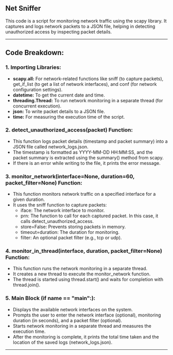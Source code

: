 ## Net Sniffer
This code is a script for monitoring network traffic using the scapy library. It captures and logs network packets to a JSON file, helping in detecting unauthorized access by inspecting packet details.
<hr>

## Code Breakdown:
### 1. Importing Libraries:
- <b>scapy.all:</b> For network-related functions like sniff (to capture packets), get_if_list (to get a list of network interfaces), and conf (for network configuration settings).
- <b>datetime:</b> To get the current date and time.
- <b>threading.Thread:</b> To run network monitoring in a separate thread (for concurrent execution).
- <b>json:</b> To write packet details to a JSON file.
- <b>time:</b> For measuring the execution time of the script.
### 2. detect_unauthorized_access(packet) Function:
- This function logs packet details (timestamp and packet summary) into a JSON file called network_logs.json.
- The timestamp is formatted as YYYY-MM-DD HH:MM:SS, and the packet summary is extracted using the summary() method from scapy.
- If there is an error while writing to the file, it prints the error message.
### 3. monitor_network(interface=None, duration=60, packet_filter=None) Function:
- This function monitors network traffic on a specified interface for a given duration.
- It uses the sniff function to capture packets:
     - iface: The network interface to monitor.
     - prn: The function to call for each captured packet. In this case, it calls detect_unauthorized_access.
     - store=False: Prevents storing packets in memory.
     - timeout=duration: The duration for monitoring.
     - filter: An optional packet filter (e.g., tcp or udp).
### 4. monitor_in_thread(interface, duration, packet_filter=None) Function:
- This function runs the network monitoring in a separate thread.
- It creates a new thread to execute the monitor_network function.
- The thread is started using thread.start() and waits for completion with thread.join().
### 5. Main Block (if __name__ == "__main__":):
- Displays the available network interfaces on the system.
- Prompts the user to enter the network interface (optional), monitoring duration (in seconds), and a packet filter (optional).
- Starts network monitoring in a separate thread and measures the execution time.
- After the monitoring is complete, it prints the total time taken and the location of the saved logs (network_logs.json).
<hr>


